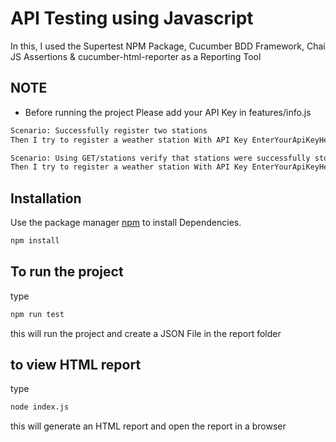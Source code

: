# API Testing using Javascript

In this, I used the Supertest NPM Package, Cucumber BDD Framework, Chai JS Assertions & cucumber-html-reporter as a Reporting Tool


## NOTE
* Before running the project Please add your API Key in features/info.js

```bash
Scenario: Successfully register two stations
Then I try to register a weather station With API Key EnterYourApiKeyHere

Scenario: Using GET/stations verify that stations were successfully stored in DB
Then I try to register a weather station With API Key EnterYourApiKeyHere
```

## Installation

Use the package manager [npm](https://www.npmjs.com/) to install Dependencies.

```bash
npm install
```

## To run the project

type 
```bash
npm run test
```
this will run the project and create a JSON File in the report folder

## to view HTML report

type 
```bash
node index.js
```

this will generate an HTML report and open the report in a browser